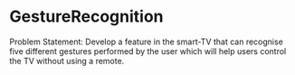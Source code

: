 # GestureRecognition
Problem Statement: Develop a feature in the smart-TV that can recognise five different gestures performed by the user which will help users control the TV without using a remote.
